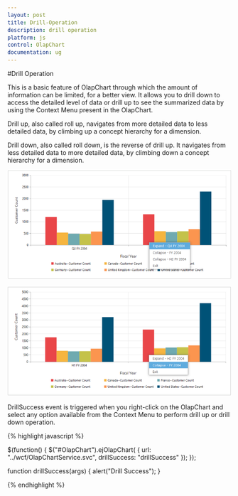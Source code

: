 ```yaml
---
layout: post
title: Drill-Operation
description: drill operation
platform: js
control: OlapChart
documentation: ug
---
```


#Drill Operation

This is a basic feature of OlapChart through which the amount of information can be limited, for a better view. It allows you to drill down to access the detailed level of data or drill up to see the summarized data by using the Context Menu present in the OlapChart.
 
Drill up, also called roll up, navigates from more detailed data to less detailed data, by climbing up a concept hierarchy for a dimension.
 
Drill down, also called roll down, is the reverse of drill up. It navigates from less detailed data to more detailed data, by climbing down a concept hierarchy for a dimension.

![](/js/OlapChart/Drill-Operation_images/Drill_img1.png)


![](/js/OlapChart/Drill-Operation_images/Drill_img2.png)


DrillSuccess event is triggered when you right-click on the OlapChart and select any option available from the Context Menu to perform drill up or drill down operation.

{% highlight javascript %}

$(function()
{
    $("#OlapChart").ejOlapChart(
    {
        url: "../wcf/OlapChartService.svc",
        drillSuccess: "drillSuccess"
    });
});

function drillSuccess(args)
{
    alert("Drill Success");
}

{% endhighlight %}



